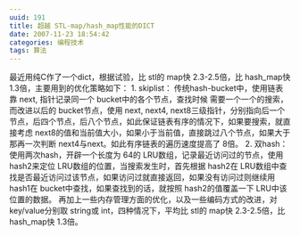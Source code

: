 ```yaml
---
uuid: 191
title: 超越 STL-map/hash_map性能的DICT
date: 2007-11-23 18:54:42
categories: 编程技术
tags: 算法
---
```

最近用纯C作了一个dict，根据试验，比 stl的 map快 2.3-2.5倍，比 hash_map快 1.3倍，主要用到的优化策略如下：  1\. skiplist： 传统hash-bucket中，使用链表靠 next, 指针记录同一个 bucket中的各个节点，查找时候 需要一个一个的搜索，而改进以后的 bucket节点，使用 next, next4,
next8三级指针，分别指向后一个节点，后四个节点，后八个节点，如此保证链表有序的情况下，如果要搜索，就直接考虑 next8的值和当前值大小，如果小于当前值，直接跳过八个节点，如果大于那再一次判断 next4与next。如此有序链表的遍历速度提高了 8倍。 2\. 双hash： 使用两次hash，开辟一个长度为 64的 LRU数组，记录最近访问过的节点，使用 hash2来定位
LRU数组的位置，当搜索发生时，首先根据 hash2在 LRU数组中查找是否最近访问过该节点，如果访问过就直接返回，如果没有访问过则继续用 hash1在 bucket中查找，如果查找到的话，就按照 hash2的值覆盖一下 LRU中该位置的数据。 再加上一些内存管理方面的优化，以及一些编码方式的改进，对 key/value分别取 string或 int，四种情况下，平均比 stl的 map快
2.3-2.5倍，比 hash_map快 1.3倍。

